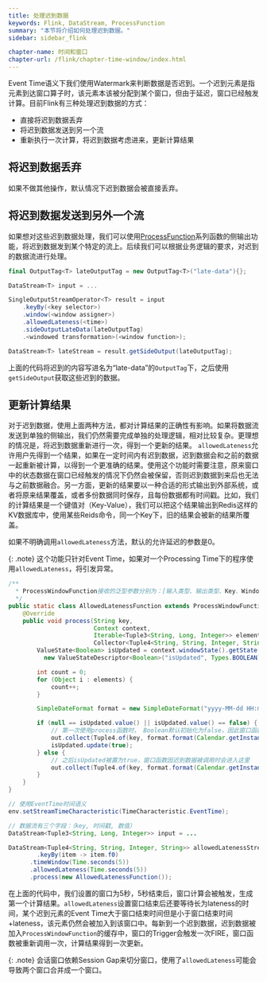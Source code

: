 ```yaml
---
title: 处理迟到数据
keywords: Flink, DataStream, ProcessFunction
summary: "本节将介绍如何处理迟到数据。"
sidebar: sidebar_flink

chapter-name: 时间和窗口
chapter-url: /flink/chapter-time-window/index.html
---
```


Event Time语义下我们使用Watermark来判断数据是否迟到。一个迟到元素是指元素到达窗口算子时，该元素本该被分配到某个窗口，但由于延迟，窗口已经触发计算。目前Flink有三种处理迟到数据的方式：

* 直接将迟到数据丢弃
* 将迟到数据发送到另一个流
* 重新执行一次计算，将迟到数据考虑进来，更新计算结果

## 将迟到数据丢弃

如果不做其他操作，默认情况下迟到数据会被直接丢弃。

## 将迟到数据发送到另外一个流

如果想对这些迟到数据处理，我们可以使用[ProcessFunction](./process-function.html)系列函数的侧输出功能，将迟到数据发到某个特定的流上。后续我们可以根据业务逻辑的要求，对迟到的数据流进行处理。

```scala
final OutputTag<T> lateOutputTag = new OutputTag<T>("late-data"){};

DataStream<T> input = ...

SingleOutputStreamOperator<T> result = input
    .keyBy(<key selector>)
    .window(<window assigner>)
    .allowedLateness(<time>)
    .sideOutputLateData(lateOutputTag)
    .<windowed transformation>(<window function>);

DataStream<T> lateStream = result.getSideOutput(lateOutputTag);
```

上面的代码将迟到的内容写进名为“late-data”的`OutputTag`下，之后使用`getSideOutput`获取这些迟到的数据。

## 更新计算结果

对于迟到数据，使用上面两种方法，都对计算结果的正确性有影响。如果将数据流发送到单独的侧输出，我们仍然需要完成单独的处理逻辑，相对比较复杂。更理想的情况是，将迟到数据重新进行一次，得到一个更新的结果。
`allowedLateness`允许用户先得到一个结果，如果在一定时间内有迟到数据，迟到数据会和之前的数据一起重新被计算，以得到一个更准确的结果。使用这个功能时需要注意，原来窗口中的状态数据在窗口已经触发的情况下仍然会被保留，否则迟到数据到来后也无法与之前数据融合。另一方面，更新的结果要以一种合适的形式输出到外部系统，或者将原来结果覆盖，或者多份数据同时保存，且每份数据都有时间戳。比如，我们的计算结果是一个键值对（Key-Value），我们可以把这个结果输出到Redis这样的KV数据库中，使用某些Reids命令，同一个Key下，旧的结果会被新的结果所覆盖。

如果不明确调用`allowedLateness`方法，默认的允许延迟的参数是0。

{: .note}
这个功能只针对Event Time，如果对一个Processing Time下的程序使用`allowedLateness`，将引发异常。

```java
/**
  * ProcessWindowFunction接收的泛型参数分别为：[输入类型、输出类型、Key、Window]
  */
public static class AllowedLatenessFunction extends ProcessWindowFunction<Tuple3<String, Long, Integer>, Tuple4<String, String, Integer, String>, String, TimeWindow> {
    @Override
    public void process(String key,
                        Context context,
                        Iterable<Tuple3<String, Long, Integer>> elements,
                        Collector<Tuple4<String, String, Integer, String>> out) throws Exception {
        ValueState<Boolean> isUpdated = context.windowState().getState(
          new ValueStateDescriptor<Boolean>("isUpdated", Types.BOOLEAN));

        int count = 0;
        for (Object i : elements) {
          	count++;
        }

        SimpleDateFormat format = new SimpleDateFormat("yyyy-MM-dd HH:mm:ss");

        if (null == isUpdated.value() || isUpdated.value() == false) {
            // 第一次使用process函数时， Boolean默认初始化为false，因此窗口函数第一次被调用时会进入这里
            out.collect(Tuple4.of(key, format.format(Calendar.getInstance().getTime()), count, "first"));
          	isUpdated.update(true);
        } else {
            // 之后isUpdated被置为true，窗口函数因迟到数据被调用时会进入这里
            out.collect(Tuple4.of(key, format.format(Calendar.getInstance().getTime()), count, "updated"));
        }
    }
}

// 使用EventTime时间语义
env.setStreamTimeCharacteristic(TimeCharacteristic.EventTime);

// 数据流有三个字段：（key, 时间戳, 数值）
DataStream<Tuple3<String, Long, Integer>> input = ...

DataStream<Tuple4<String, String, Integer, String>> allowedLatenessStream = input
  		.keyBy(item -> item.f0)
      .timeWindow(Time.seconds(5))
      .allowedLateness(Time.seconds(5))
      .process(new AllowedLatenessFunction());
```

在上面的代码中，我们设置的窗口为5秒，5秒结束后，窗口计算会被触发，生成第一个计算结果。`allowedLateness`设置窗口结束后还要等待长为lateness的时间，某个迟到元素的Event Time大于窗口结束时间但是小于窗口结束时间+lateness，该元素仍然会被加入到该窗口中。每新到一个迟到数据，迟到数据被加入`ProcessWindowFunction`的缓存中，窗口的Trigger会触发一次FIRE，窗口函数被重新调用一次，计算结果得到一次更新。

{: .note}
会话窗口依赖Session Gap来切分窗口，使用了`allowedLateness`可能会导致两个窗口合并成一个窗口。